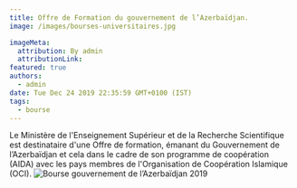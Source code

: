 ```yaml
---
title: Offre de Formation du gouvernement de l’Azerbaïdjan.
image: /images/bourses-universitaires.jpg

imageMeta:
  attribution: By admin
  attributionLink:
featured: true
authors:
  - admin
date: Tue Dec 24 2019 22:35:59 GMT+0100 (IST)
tags:
  - bourse
---
```

Le Ministère de l'Enseignement Supérieur et de la Recherche Scientifique est destinataire d'une Offre de formation, émanant du Gouvernement de l’Azerbaïdjan et cela dans le cadre de son programme de coopération (AIDA) avec les pays membres de l'Organisation de Coopération Islamique (OCI).
![Bourse gouvernement de l’Azerbaïdjan 2019](/images/bourse-azerbaidjan-2019.jpg)
